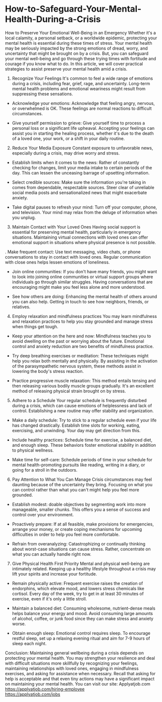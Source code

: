 # How-to-Safeguard-Your-Mental-Health-During-a-Crisis
How to Preserve Your Emotional Well-Being in an Emergency
Whether it's a local calamity, a personal setback, or a worldwide epidemic, protecting your mental health is essential during these times of stress. Your mental health may be seriously impacted by the strong emotions of dread, worry, and uncertainty that might be brought on by a crisis. But, you can safeguard your mental well-being and go through these trying times with fortitude and courage if you know what to do. In this article, we will cover practical strategies to assist preserve your mental health amid a crisis.

1. Recognize Your Feelings
It's common to feel a wide range of emotions during a crisis, including fear, grief, rage, and uncertainty. Long-term mental health problems and emotional weariness might result from suppressing these sensations.

 - Acknowledge your emotions: Acknowledge that feeling angry, nervous, or overwhelmed is OK. These feelings are normal reactions to difficult circumstances.

 - Give yourself permission to grieve: Give yourself time to process a personal loss or a significant life upheaval. Accepting your feelings can assist you in starting the healing process, whether it's due to the death of a loved one, your work, or a shift in your daily routine.

2. Reduce Your Media Exposure
Constant exposure to unfavorable news, especially during a crisis, may drive worry and stress.

 - Establish limits when it comes to the news: Rather of constantly checking for changes, limit your media intake to certain periods of the day. This can lessen the unceasing barrage of upsetting information.

 - Select credible sources: Make sure the information you're taking in comes from dependable, respectable sources. Steer clear of unreliable social media posts and sensationalized news that might exacerbate anxiety.

 - Take digital pauses to refresh your mind: Turn off your computer, phone, and television. Your mind may relax from the deluge of information when you unplug.

3. Maintain Contact with Your Loved Ones
Having social support is essential for preserving mental health, particularly in emergency situations. Maintaining virtual connections with loved ones can offer emotional support in situations where physical presence is not possible.

. Make frequent contact: Use text messaging, video chats, or phone conversations to stay in contact with loved ones. Regular communication with close ones helps lessen emotions of loneliness.

 - Join online communities: If you don't have many friends, you might want to look into joining online communities or virtual support groups where individuals go through similar struggles. Having conversations that are encouraging might make you feel less alone and more understood.

 - See how others are doing: Enhancing the mental health of others around you can also help. Getting in touch to see how neighbors, friends, or relatives.

4. Employ relaxation and mindfulness practices
You may learn mindfulness and relaxation practices to help you stay grounded and manage stress when things get tough.

 - Keep your attention on the here and now: Mindfulness teaches you to avoid dwelling on the past or worrying about the future. Emotional control and anxiety reduction are two benefits of mindfulness practice.

 - Try deep breathing exercises or meditation: These techniques might help you relax both mentally and physically. By assisting in the activation of the parasympathetic nervous system, these methods assist in lowering the body's stress reaction.

 - Practice progressive muscle relaxation: This method entails tensing and then releasing various bodily muscle groups gradually. It's an excellent method of releasing physical strain brought on by stress.

5. Adhere to a Schedule
Your regular schedule is frequently disturbed during a crisis, which can cause emotions of helplessness and lack of control. Establishing a new routine may offer stability and organization.

 - Make a daily schedule: Try to stick to a regular schedule even if your life has changed drastically. Establish time slots for working, eating, exercising, and unwinding. Your day may get direction from this.

 - Include healthy practices: Schedule time for exercise, a balanced diet, and enough sleep. These behaviors foster emotional stability in addition to physical wellness.

 - Make time for self-care: Schedule periods of time in your schedule for mental health-promoting pursuits like reading, writing in a diary, or going for a stroll in the outdoors.

6. Pay Attention to What You Can Manage
Crisis circumstances may feel daunting because of the uncertainty they bring. Focusing on what you can control rather than what you can't might help you feel more grounded.

 - Establish modest: doable objectives by segmenting work into more manageable, smaller chunks. This offers you a sense of success and control over your environment.

 - Proactively prepare: If at all feasible, make provisions for emergencies, arrange your money, or create coping mechanisms for upcoming difficulties in order to help you feel more comfortable.

 - Refrain from overanalyzing: Catastrophizing or continually thinking about worst-case situations can cause stress. Rather, concentrate on what you can actually handle right now.

7. Give Physical Health First Priority
Mental and physical well-being are intimately related. Keeping up a healthy lifestyle throughout a crisis may lift your spirits and increase your fortitude.

 - Remain physically active: Frequent exercise raises the creation of endorphins, which elevate mood, and lowers stress chemicals like cortisol. Every day of the week, try to get in at least 30 minutes of exercise, even if it's only a little stroll.

 - Maintain a balanced diet: Consuming wholesome, nutrient-dense meals helps balance your energy and mood. Avoid consuming large amounts of alcohol, coffee, or junk food since they can make stress and anxiety worse.

 - Obtain enough sleep: Emotional control requires sleep. To encourage restful sleep, set up a relaxing evening ritual and aim for 7-9 hours of sleep each night.

Conclusion:
Maintaining general wellbeing during a crisis depends on protecting your mental health. You may strengthen your resilience and deal with difficult situations more skillfully by recognizing your feelings, maintaining relationships with loved ones, engaging in mindfulness exercises, and asking for assistance when necessary. Recall that asking for help is acceptable and that even tiny actions may have a significant impact on maintaining your mental health.
You can visit our site: Applyatjob.com<br>
 https://applyatjob.com/hiring-employee<br>
https://applyatjob.com/jobs
